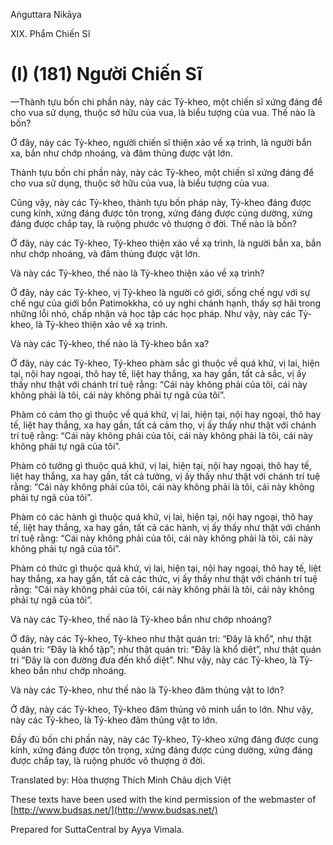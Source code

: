  

Aṅguttara Nikāya

XIX. Phẩm Chiến Sĩ

# (I) (181) Người Chiến Sĩ

—Thành tựu bốn chi phần này, này các Tỷ-kheo, một chiến sĩ xứng đáng để cho vua sử dụng, thuộc sở hữu của vua, là biểu tượng của vua. Thế nào là bốn?

Ở đây, này các Tỷ-kheo, người chiến sĩ thiện xảo về xạ trình, là người bắn xa, bắn như chớp nhoáng, và đâm thủng được vật lớn.

Thành tựu bốn chi phần này, này các Tỷ-kheo, một chiến sĩ xứng đáng để cho vua sử dụng, thuộc sở hữu của vua, là biểu tượng của vua.

Cũng vậy, này các Tỷ-kheo, thành tựu bốn pháp này, Tỷ-kheo đáng được cung kính, xứng đáng được tôn trọng, xứng đáng được cúng dường, xứng đáng được chắp tay, là ruộng phước vô thượng ở đời. Thế nào là bốn?

Ở đây, này các Tỷ-kheo, Tỷ-kheo thiện xảo về xạ trình, là người bắn xa, bắn như chớp nhoáng, và đâm thủng được vật lớn.

Và này các Tỷ-kheo, thế nào là Tỷ-kheo thiện xảo về xạ trình?

Ở đây, này các Tỷ-kheo, vị Tỷ-kheo là người có giới, sống chế ngự với sự chế ngự của giới bổn Patimokkha, có uy nghi chánh hạnh, thấy sợ hãi trong những lỗi nhỏ, chấp nhận và học tập các học pháp. Như vậy, này các Tỷ-kheo, là Tỷ-kheo thiện xảo về xạ trình.

Và này các Tỷ-kheo, thế nào là Tỷ-kheo bắn xa?

Ở đây, này các Tỷ-kheo, Tỷ-kheo phàm sắc gì thuộc về quá khứ, vị lai, hiện tại, nội hay ngoại, thô hay tế, liệt hay thắng, xa hay gần, tất cả sắc, vị ấy thấy như thật với chánh trí tuệ rằng: “Cái này không phải của tôi, cái này không phải là tôi, cái này không phải tự ngã của tôi”.

Phàm có cảm thọ gì thuộc về quá khứ, vị lai, hiện tại, nội hay ngoại, thô hay tế, liệt hay thắng, xa hay gần, tất cả cảm thọ, vị ấy thấy như thật với chánh trí tuệ rằng: “Cái này không phải của tôi, cái này không phải là tôi, cái này không phải tự ngã của tôi”.

Phàm có tưởng gì thuộc quá khứ, vị lai, hiện tại, nội hay ngoại, thô hay tế, liệt hay thắng, xa hay gần, tất cả tưởng, vị ấy thấy như thật với chánh trí tuệ rằng: “Cái này không phải của tôi, cái này không phải là tôi, cái này không phải tự ngã của tôi”.

Phàm có các hành gì thuộc quá khứ, vị lai, hiện tại, nội hay ngoại, thô hay tế, liệt hay thắng, xa hay gần, tất cả các hành, vị ấy thấy như thật với chánh trí tuệ rằng: “Cái này không phải của tôi, cái này không phải là tôi, cái này không phải tự ngã của tôi”.

Phàm có thức gì thuộc quá khứ, vị lai, hiện tại, nội hay ngoại, thô hay tế, liệt hay thắng, xa hay gần, tất cả các thức, vị ấy thấy như thật với chánh trí tuệ rằng: “Cái này không phải của tôi, cái này không phải là tôi, cái này không phải tự ngã của tôi”.

Và này các Tỷ-kheo, thế nào là Tỷ-kheo bắn như chớp nhoáng?

Ở đây, này các Tỷ-kheo, Tỷ-kheo như thật quán tri: “Ðây là khổ”, như thật quán tri: “Ðây là khổ tập”; như thật quán tri: “Ðây là khổ diệt”, như thật quán tri “Ðây là con đường đưa đến khổ diệt”. Như vậy, này các Tỷ-kheo, là Tỷ-kheo bắn như chớp nhoáng.

Và này các Tỷ-kheo, như thế nào là Tỷ-kheo đâm thủng vật to lớn?

Ở đây, này các Tỷ-kheo, Tỷ-kheo đâm thủng vô minh uẩn to lớn. Như vậy, này các Tỷ-kheo, là Tỷ-kheo đâm thủng vật to lớn.

Ðầy đủ bốn chi phần này, này các Tỷ-kheo, Tỷ-kheo xứng đáng được cung kính, xứng đáng được tôn trọng, xứng đáng được cúng dường, xứng đáng được chắp tay, là ruộng phước vô thượng ở đời.

Translated by: Hòa thượng Thích Minh Châu dịch Việt

These texts have been used with the kind permission of the webmaster of [http://www.budsas.net/](http://www.budsas.net/)

Prepared for SuttaCentral by Ayya Vimala.